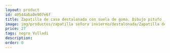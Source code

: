 ```yaml
---
layout: product
id: 40544aba0e907e6f
title: Zapatilla de casa destalonada con suela de goma. Dibujo pitufo
image: img/productos/zapatilla señora invierno/destalonada/Zapatilla de casa destalonada con suela de goma. Dibujo pitufo=27=negro Vulladi.webp
price: 27
tags: negro Vulladi
description: 
order: 0
---
```

